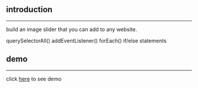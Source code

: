 
## introduction
---

build an image slider that you can add to any website.

querySelectorAll()
addEventListener()
forEach()
if/else statements



## demo
---

click [here]() to see demo
